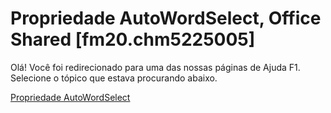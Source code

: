 
# Propriedade AutoWordSelect, Office Shared [fm20.chm5225005]

Olá! Você foi redirecionado para uma das nossas páginas de Ajuda F1. Selecione o tópico que estava procurando abaixo.

[Propriedade AutoWordSelect](http://msdn.microsoft.com/library/24e9e8ff-5988-9ed3-4a2c-f3faa99248f9%28Office.15%29.aspx)
